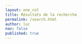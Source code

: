 ```yaml
---
layout: one_col
title: Résultats de la recherche
permalink: /search.html
author: luc
nav: false
published: true
---
```

  
<div id="tipue_search_content"></div>

<script src="https://ajax.googleapis.com/ajax/libs/jquery/2.1.4/jquery.min.js"></script>
<script src="js/tipuesearch_content.js"></script>
<script src="js/tipuesearch_set.js"></script>
<script src="js/tipuesearch.min.js"></script>
<script>
$(document).ready(function() {
     $('#tipue_search_input').tipuesearch();
});
</script>
